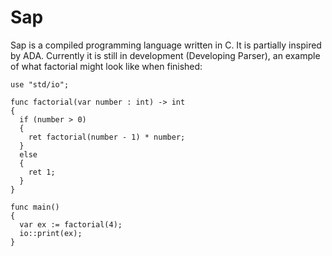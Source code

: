 # Sap
Sap is a compiled programming language written in C. It is partially inspired by ADA. Currently it is still in development (Developing Parser), an example of what factorial might look like when finished:

```
use "std/io";

func factorial(var number : int) -> int
{
  if (number > 0) 
  {
    ret factorial(number - 1) * number;
  }
  else
  {
    ret 1;
  }
}

func main() 
{
  var ex := factorial(4);
  io::print(ex);
}

```
